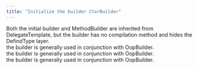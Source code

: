 ```yaml
---
title: "Initialize the builder CtorBuilder"
---
```


Both the initial builder and MethodBuilder are inherited from DelegateTemplate, but the builder has no compilation method and hides the DefindType layer.  
the builder is generally used in conjunction with OopBuilder.  
the builder is generally used in conjunction with OopBuilder.  
the builder is generally used in conjunction with OopBuilder.
